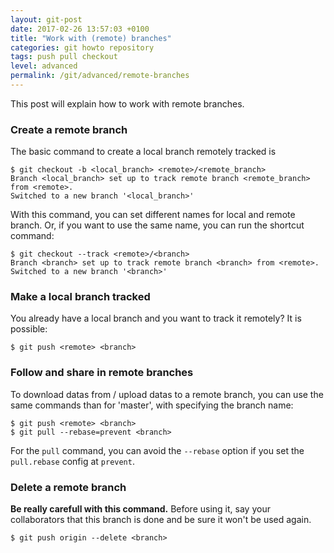 ```yaml
---
layout: git-post
date: 2017-02-26 13:57:03 +0100
title: "Work with (remote) branches"
categories: git howto repository
tags: push pull checkout
level: advanced
permalink: /git/advanced/remote-branches
---
```


This post will explain how to work with remote branches.

### Create a remote branch

The basic command to create a local branch remotely tracked is

    $ git checkout -b <local_branch> <remote>/<remote_branch>
    Branch <local_branch> set up to track remote branch <remote_branch> from <remote>.
    Switched to a new branch '<local_branch>'

With this command, you can set different names for local and remote branch. Or, if you want to use the same name, you can run the shortcut command:

    $ git checkout --track <remote>/<branch>
    Branch <branch> set up to track remote branch <branch> from <remote>.
    Switched to a new branch '<branch>'

### Make a local branch tracked

You already have a local branch and you want to track it remotely? It is possible:

    $ git push <remote> <branch>

### Follow and share in remote branches

To download datas from / upload datas to a remote branch, you can use the same commands than for 'master', with specifying the branch name:

    $ git push <remote> <branch>
    $ git pull --rebase=prevent <branch>

For the `pull` command, you can avoid the `--rebase` option if you set the `pull.rebase` config at `prevent`.

### Delete a remote branch

**Be really carefull with this command.** Before using it, say your collaborators that this branch is done and be sure it won't be used again.

    $ git push origin --delete <branch>
